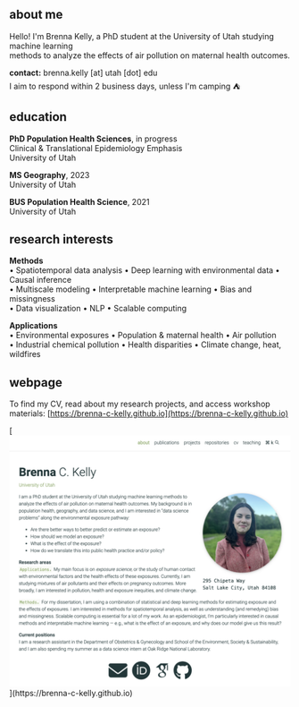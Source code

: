 ## about me
Hello! I'm Brenna Kelly, a PhD student at the University of Utah studying machine learning  
methods to analyze the effects of air pollution on maternal health outcomes.

**contact:** brenna.kelly [at] utah [dot] edu  
I aim to respond within 2 business days, unless I'm camping &#9978;

## education
**PhD Population Health Sciences**, in progress  
Clinical & Translational Epidemiology Emphasis  
University of Utah

**MS Geography**, 2023  
University of Utah  

**BUS Population Health Science**, 2021  
University of Utah  

## research interests  
**Methods**  
•	Spatiotemporal data analysis • Deep learning with environmental data • Causal inference  
•	Multiscale modeling • Interpretable machine learning • Bias and missingness  
•	Data visualization • NLP • Scalable computing  

**Applications**  
•	Environmental exposures • Population & maternal health • Air pollution  
•	Industrial chemical pollution • Health disparities • Climate change, heat, wildfires

## webpage
To find my CV, read about my research projects, and access workshop materials:
[https://brenna-c-kelly.github.io](https://brenna-c-kelly.github.io)
<p align="left">
[<img src="assets/img/webpage.png" width=600>](https://brenna-c-kelly.github.io)
</p>
